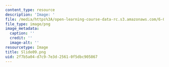 ```yaml
---
content_type: resource
description: 'Image: '
file: /media/https%3A/open-learning-course-data-rc.s3.amazonaws.com/6-004-computation-structures-spring-2017/2f7b5a04d7c97e3d25610f5dbc905867_Slide09.png
file_type: image/png
image_metadata:
  caption: ''
  credit: ''
  image-alt: ''
resourcetype: Image
title: Slide09.png
uid: 2f7b5a04-d7c9-7e3d-2561-0f5dbc905867
---
```

